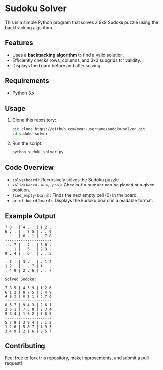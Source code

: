 # Sudoku Solver

This is a simple Python program that solves a 9x9 Sudoku puzzle using the backtracking algorithm.

## Features
- Uses a **backtracking algorithm** to find a valid solution.
- Efficiently checks rows, columns, and 3x3 subgrids for validity.
- Displays the board before and after solving.

## Requirements
- Python 3.x

## Usage
1. Clone this repository:
   ```sh
   git clone https://github.com/your-username/sudoku-solver.git
   cd sudoku-solver
   ```
2. Run the script:
   ```sh
   python sudoku_solver.py
   ```

## Code Overview
- `solve(board)`: Recursively solves the Sudoku puzzle.
- `valid(board, num, pos)`: Checks if a number can be placed at a given position.
- `find_empty(board)`: Finds the next empty cell (0) in the board.
- `print_board(board)`: Displays the Sudoku board in a readable format.

## Example Output
```
7 8 . | 4 . . | 1 2 .
6 . . | . 7 5 | . . 9
. . . | 6 . 1 | . 7 8
---------------------
. . 7 | . 4 . | 2 6 .
. . 1 | . 5 . | 9 3 .
9 . 4 | . 6 . | . . 5
---------------------
. 7 . | 3 . . | . 1 2
1 2 . | . . 7 | 4 . .
. 4 9 | 2 . 6 | . . 7

Solved Sudoku:

7 8 5 | 4 3 9 | 1 2 6
6 1 2 | 8 7 5 | 3 4 9
4 9 3 | 6 2 1 | 5 7 8
---------------------
8 5 7 | 9 4 3 | 2 6 1
2 6 1 | 7 5 8 | 9 3 4
9 3 4 | 1 6 2 | 7 8 5
---------------------
5 7 8 | 3 9 4 | 6 1 2
1 2 6 | 5 8 7 | 4 9 3
3 4 9 | 2 1 6 | 8 5 7
```

## Contributing
Feel free to fork this repository, make improvements, and submit a pull request!




